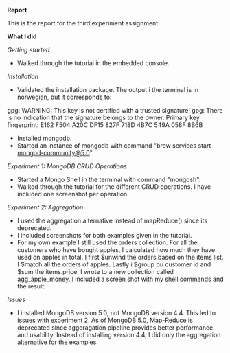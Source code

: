 **Report**

This is the report for the third experiment assignment.

**What I did**

*Getting started*
- Walked through the tutorial in the embedded console.

*Installation*
- Validated the installation package. The output i the terminal is in norwegian, but it corresponds to:

gpg: WARNING: This key is not certified with a trusted signature!
gpg:          There is no indication that the signature belongs to the owner.
Primary key fingerprint: E162 F504 A20C DF15 827F  718D 4B7C 549A 058F 8B6B

- Installed mongodb.		
- Started an instance of mongodb with command "brew services start mongod-community@5.0"

*Experiment 1: MongoDB CRUD Operations*
- Started a Mongo Shell in the terminal with command "mongosh".
- Walked through the tutorial for the different CRUD operations. I have included one screenshot per operation.

*Experiment 2: Aggregation*
- I used the aggregation alternative instead of mapReduce() since its deprecated.
- I included screenshots for both examples given in the tutorial.
- For my own example I still used the orders collection. For all the customers who have bought apples, I calculated how much they have used on apples in total. I first $unwind the orders based on the items list. I $match all the orders of apples. Lastly i $group bu customer id and $sum the items.price. I wrote to a new collection called agg_apple_money. I included a screen shot with my shell commands and the result. 

*Issues*
- I installed MongoDB version 5.0, not MongoDB version 4.4. This led to issues with experiment 2. As of MongoDB 5.0, Map-Reduce is deprecated since aggeragation pipeline provides better performance and usability. Instead of installing version 4.4, I did only the aggregation alternative for the examples.
